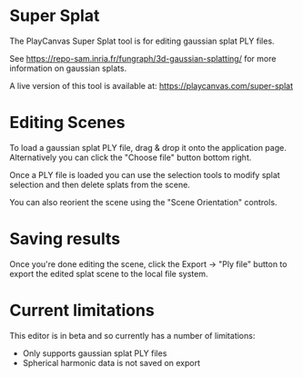 # Super Splat

The PlayCanvas Super Splat tool is for editing gaussian splat PLY files.

See https://repo-sam.inria.fr/fungraph/3d-gaussian-splatting/ for more information on gaussian splats.

A live version of this tool is available at:
https://playcanvas.com/super-splat

# Editing Scenes

To load a gaussian splat PLY file, drag & drop it onto the application page. Alternatively you can click the "Choose file" button bottom right.

Once a PLY file is loaded you can use the selection tools to modify splat selection and then delete splats from the scene.

You can also reorient the scene using the "Scene Orientation" controls.

# Saving results

Once you're done editing the scene, click the Export -> "Ply file" button to export the edited splat scene to the local file system.

# Current limitations

This editor is in beta and so currently has a number of limitations:
- Only supports gaussian splat PLY files
- Spherical harmonic data is not saved on export